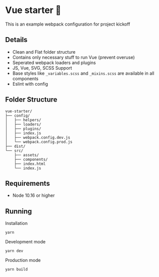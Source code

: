 # Vue starter 🚀
This is an example webpack configuration for project kickoff

## Details
* Clean and Flat folder structure
* Contains only necessary stuff to run Vue (prevent overuse)
* Seperated webpack loaders and plugins
* JS, Vue, SVG, SCSS Support
* Base styles like `_variables.scss` and `_mixins.scss` are available in all components
* Eslint with config

## Folder Structure
```
vue-starter/
├── config/
│   ├── helpers/
│   ├── loaders/
│   ├── plugins/
│   ├── index.js
│   ├── webpack.config.dev.js
│   └── webpack.config.prod.js
├── dist/
└── src/
    ├── assets/
    ├── components/
    ├── index.html
    └── index.js
```

## Requirements
* Node 10.16 or higher

## Running

Installation
```terminal
yarn
```

Development mode
```
yarn dev
```

Production mode
```
yarn build
```
